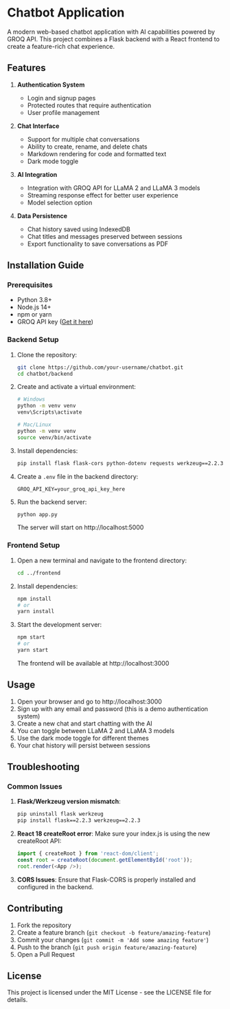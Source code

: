# Chatbot Application



A modern web-based chatbot application with AI capabilities powered by GROQ API. This project combines a Flask backend with a React frontend to create a feature-rich chat experience.

## Features

1. **Authentication System**
   * Login and signup pages
   * Protected routes that require authentication
   * User profile management

2. **Chat Interface**
   * Support for multiple chat conversations
   * Ability to create, rename, and delete chats
   * Markdown rendering for code and formatted text
   * Dark mode toggle

3. **AI Integration**
   * Integration with GROQ API for LLaMA 2 and LLaMA 3 models
   * Streaming response effect for better user experience
   * Model selection option

4. **Data Persistence**
   * Chat history saved using IndexedDB
   * Chat titles and messages preserved between sessions
   * Export functionality to save conversations as PDF

## Installation Guide

### Prerequisites
- Python 3.8+
- Node.js 14+
- npm or yarn
- GROQ API key ([Get it here](https://groq.com))

### Backend Setup

1. Clone the repository:
   ```bash
   git clone https://github.com/your-username/chatbot.git
   cd chatbot/backend
   ```

2. Create and activate a virtual environment:
   ```bash
   # Windows
   python -m venv venv
   venv\Scripts\activate

   # Mac/Linux
   python -m venv venv
   source venv/bin/activate
   ```

3. Install dependencies:
   ```bash
   pip install flask flask-cors python-dotenv requests werkzeug==2.2.3
   ```

4. Create a `.env` file in the backend directory:
   ```
   GROQ_API_KEY=your_groq_api_key_here
   ```

5. Run the backend server:
   ```bash
   python app.py
   ```
   The server will start on http://localhost:5000

### Frontend Setup

1. Open a new terminal and navigate to the frontend directory:
   ```bash
   cd ../frontend
   ```

2. Install dependencies:
   ```bash
   npm install
   # or
   yarn install
   ```

3. Start the development server:
   ```bash
   npm start
   # or
   yarn start
   ```
   The frontend will be available at http://localhost:3000

## Usage

1. Open your browser and go to http://localhost:3000
2. Sign up with any email and password (this is a demo authentication system)
3. Create a new chat and start chatting with the AI
4. You can toggle between LLaMA 2 and LLaMA 3 models
5. Use the dark mode toggle for different themes
6. Your chat history will persist between sessions

## Troubleshooting

### Common Issues

1. **Flask/Werkzeug version mismatch**:
   ```bash
   pip uninstall flask werkzeug
   pip install flask==2.2.3 werkzeug==2.2.3
   ```

2. **React 18 createRoot error**:
   Make sure your index.js is using the new createRoot API:
   ```javascript
   import { createRoot } from 'react-dom/client';
   const root = createRoot(document.getElementById('root'));
   root.render(<App />);
   ```

3. **CORS Issues**:
   Ensure that Flask-CORS is properly installed and configured in the backend.

## Contributing

1. Fork the repository
2. Create a feature branch (`git checkout -b feature/amazing-feature`)
3. Commit your changes (`git commit -m 'Add some amazing feature'`)
4. Push to the branch (`git push origin feature/amazing-feature`)
5. Open a Pull Request

## License

This project is licensed under the MIT License - see the LICENSE file for details.
